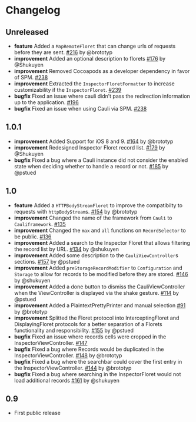 # Changelog

## Unreleased
* **feature** Added a `MapRemoteFloret` that can change urls of requests before they are sent. [#216](https://github.com/cauliframework/cauli/issues/216) by @brototyp
* **improvement** Added an optional description to florets [#176](https://github.com/cauliframework/cauli/issues/176) by @Shukuyen  
* **improvement** Removed Cocoapods as a developer dependency in favor of SPM. [#238](https://github.com/cauliframework/cauli/pull/238)
* **improvement** Extracted the `InspectorFloretFormatter` to increase customizability if the `InspectorFloret`. [#239](https://github.com/cauliframework/cauli/pull/239)
* **bugfix** Fixed an issue where cauli didn’t pass the redirection information up to the application. [#196](https://github.com/cauliframework/cauli/issues/196)
* **bugfix** Fixed an issue when using Cauli via SPM. [#238](https://github.com/cauliframework/cauli/pull/238)

## 1.0.1
* **improvement** Added Support for iOS 8 and 9. [#164](https://github.com/cauliframework/cauli/issues/164) by @brototyp
* **improvement** Redesigned Inspector Floret record list. [#179](https://github.com/cauliframework/cauli/issues/179) by @Shukuyen
* **bugfix** Fixed a bug where a Cauli instance did not consider the enabled state when deciding whether to handle a record or not. [#185](https://github.com/cauliframework/cauli/issues/185) by @pstued

## 1.0
* **feature** Added a `HTTPBodyStreamFloret` to improve the compatibilty to requests with `httpBodyStream`s. [#154](https://github.com/cauliframework/cauli/pull/154) by @brototyp
* **improvement** Changed the name of the framework from `Cauli` to `Cauliframework`. [#135](https://github.com/cauliframework/cauli/issues/135)
* **improvement** Changed the `max` and `all` functions on `RecordSelector` to be public. [#136](https://github.com/cauliframework/cauli/issues/136)
* **improvement** Added a search to the Inspector Floret that allows filtering the record list by URL. [#134](https://github.com/cauliframework/cauli/pull/134) by @shukuyen
* **improvement** Added some description to the `CauliViewController`s sections. [#157](https://github.com/cauliframework/cauli/issues/157) by @pstued
* **improvement** Added `preStorageRecordModifier` to `Configuration` and `Storage` to allow for records to be modified before they are stored. [#146](https://github.com/cauliframework/cauli/pull/146) by @shukuyen
* **improvement** Added a done button to dismiss the CauliViewController when the ViewController is displayed via the shake gesture. [#114](https://github.com/cauliframework/cauli/issues/114) by @pstued
* **improvement** Added a PlaintextPrettyPrinter and manual selection [#91](https://github.com/cauliframework/cauli/issues/91) by @brototyp  
* **improvement** Splitted the Floret protocol into InterceptingFloret and DisplayingFloret protocols for a better separation of a Florets functionality and responsibility. [#155](https://github.com/cauliframework/cauli/issues/155) by @pstued
* **bugfix** Fixed an issue where records cells were cropped in the InspectorViewController. [#147](https://github.com/cauliframework/cauli/issues/147)
* **bugfix** Fixed a bug where Records would be duplicated in the InspectorViewController. [#148](https://github.com/cauliframework/cauli/issues/148) by @brototyp
* **bugfix** Fixed a bug where the searchbar could cover the first entry in the InspectorViewController. [#144](https://github.com/cauliframework/cauli/issues/144) by @brototyp
* **bugfix** Fixed a bug where searching in the InspectorFloret would not load additional records [#161](https://github.com/cauliframework/cauli/pull/161) by @shukuyen

## 0.9
* First public release

